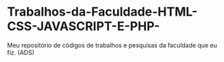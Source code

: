 # Trabalhos-da-Faculdade-HTML-CSS-JAVASCRIPT-E-PHP-
Meu repositório de códigos de trabalhos e pesquisas da faculdade que eu fiz. (ADS)

